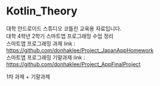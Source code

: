 # Kotlin_Theory

대학 안드로이드 스튜디오 코틀린 교육용 자료입니다.<br>
대학 4학년 2학기 스마트앱 프로그래밍 수업 정리<br>
스마트앱 프로그래밍 과제 link : https://github.com/donhaklee/Project_JapanAppHomework <br>
스마트앱 프로그래밍 기말과제 link : https://github.com/donhaklee/Project_AppFinalProject <br>

1차 과제 + 기말과제
